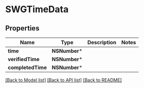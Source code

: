 # SWGTimeData

## Properties
Name | Type | Description | Notes
------------ | ------------- | ------------- | -------------
**time** | **NSNumber*** |  | 
**verifiedTime** | **NSNumber*** |  | 
**completedTime** | **NSNumber*** |  | 

[[Back to Model list]](../README.md#documentation-for-models) [[Back to API list]](../README.md#documentation-for-api-endpoints) [[Back to README]](../README.md)



